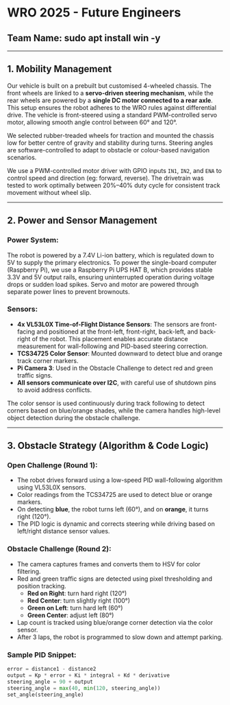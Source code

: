 # WRO 2025 - Future Engineers  
## Team Name: sudo apt install win -y

---

## 1. Mobility Management

Our vehicle is built on a prebuilt but customised 4-wheeled chassis. The front wheels are linked to a **servo-driven steering mechanism**, while the rear wheels are powered by a **single DC motor connected to a rear axle**. This setup ensures the robot adheres to the WRO rules against differential drive. The vehicle is front-steered using a standard PWM-controlled servo motor, allowing smooth angle control between 60° and 120°.

We selected rubber-treaded wheels for traction and mounted the chassis low for better centre of gravity and stability during turns. Steering angles are software-controlled to adapt to obstacle or colour-based navigation scenarios.

We use a PWM-controlled motor driver with GPIO inputs `IN1`, `IN2`, and `ENA` to control speed and direction (eg: forward, reverse). The drivetrain was tested to work optimally between 20%–40% duty cycle for consistent track movement without wheel slip.

---

## 2. Power and Sensor Management

### Power System:
The robot is powered by a 7.4V Li-ion battery, which is regulated down to 5V to supply the primary electronics. To power the single-board computer (Raspberry Pi), we use a Raspberry Pi UPS HAT B, which provides stable 3.3V and 5V output rails, ensuring uninterrupted operation during voltage drops or sudden load spikes. Servo and motor are powered through separate power lines to prevent brownouts.

### Sensors:
- **4x VL53L0X Time-of-Flight Distance Sensors**: The sensors are front-facing and positioned at the front-left, front-right, back-left, and back-right of the robot. This placement enables accurate distance measurement for wall-following and PID-based steering correction.
- **TCS34725 Color Sensor**: Mounted downward to detect blue and orange track corner markers.
- **Pi Camera 3**: Used in the Obstacle Challenge to detect red and green traffic signs.
- **All sensors communicate over I2C**, with careful use of shutdown pins to avoid address conflicts.

The color sensor is used continuously during track following to detect corners based on blue/orange shades, while the camera handles high-level object detection during the obstacle challenge.

---

## 3. Obstacle Strategy (Algorithm & Code Logic)

### Open Challenge (Round 1):
- The robot drives forward using a low-speed PID wall-following algorithm using VL53L0X sensors.
- Color readings from the TCS34725 are used to detect blue or orange markers.
- On detecting **blue**, the robot turns left (60°), and on **orange**, it turns right (120°).
- The PID logic is dynamic and corrects steering while driving based on left/right distance sensor values.

### Obstacle Challenge (Round 2):
- The camera captures frames and converts them to HSV for color filtering.
- Red and green traffic signs are detected using pixel thresholding and position tracking.
  - **Red on Right**: turn hard right (120°)
  - **Red Center**: turn slightly right (100°)
  - **Green on Left**: turn hard left (60°)
  - **Green Center**: adjust left (80°)
- Lap count is tracked using blue/orange corner detection via the color sensor.
- After 3 laps, the robot is programmed to slow down and attempt parking.

### Sample PID Snippet:
```python
error = distance1 - distance2
output = Kp * error + Ki * integral + Kd * derivative
steering_angle = 90 + output
steering_angle = max(40, min(120, steering_angle))
set_angle(steering_angle)

